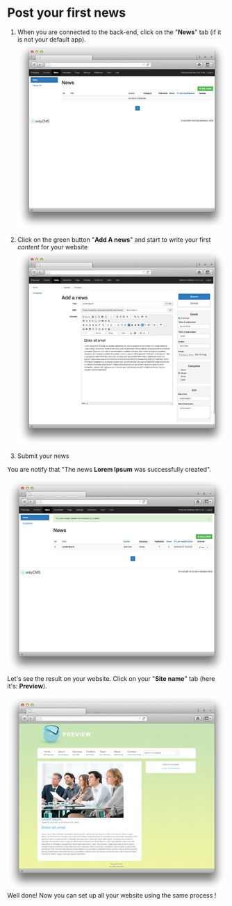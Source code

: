 # Post your first news

1. When you are connected to the back-end, click on the "**News**" tab (if it is not your default app). 
![](post-news-01.png)

2. Click on the green button "**Add A news**" and start to write your first *content* for your website
![](post-news-02.png)

3.  Submit your news

You are notify that "The news **Lorem Ipsum** was successfully created".

![](post-news-03.png)
Let's see the result on your website.
Click on your "**Site name**" tab (here it's: **Preview**).

![](post-news-04.png)
Well done! Now you can set up all your website using the same process ! 